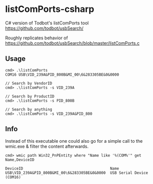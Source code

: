 # listComPorts-csharp
C# version of Todbot's listComPorts tool https://github.com/todbot/usbSearch/

Roughly replicates behavior of https://github.com/todbot/usbSearch/blob/master/listComPorts.c


## Usage
```
cmd> .\listComPorts
COM16 USB\VID_239A&PID_800B&MI_00\6&283305BE&0&0000

// Search by VendorID
cmd> .\listComPorts -s VID_239A

// Search by ProductID
cmd> .\listComPorts -s PID_800B

// Search by anything
cmd> .\listComPorts -s VID_239A&PID_800
```

## Info
Instead of this executable one could also go for a simple call to the wmic.exe & filter the content afterwards.

```
cmd> wmic path Win32_PnPEntity where "Name like '%(COM%'" get Name,DeviceID

DeviceID                                       Name
USB\VID_239A&PID_800B&MI_00\6&283305BE&0&0000  USB Serial Device (COM16)

```
